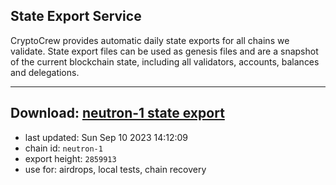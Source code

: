 ## State Export Service
CryptoCrew provides automatic daily state exports for all chains we validate. State export files can be used as genesis files and are a snapshot of the current blockchain state, including all validators, accounts, balances and delegations.

---
**Download: [neutron-1 state export](https://dl.ccvalidators.com/SERVICE/neutron/neutron-1_export_2859913.json)**
---

- last updated: Sun Sep 10 2023 14:12:09
- chain id: `neutron-1`
- export height: `2859913`
- use for: airdrops, local tests, chain recovery
